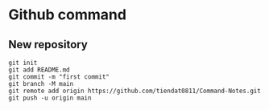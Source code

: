 # Github command

## New repository

```
git init
git add README.md
git commit -m "first commit"
git branch -M main
git remote add origin https://github.com/tiendat0811/Command-Notes.git
git push -u origin main

```
